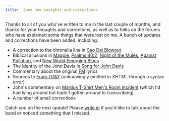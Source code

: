 ```yaml
---
title:  Some new insights and corrections
---
```


Thanks to all of you who've written to me in the last couple of months,
and thanks for your thoughts and corrections, as well as to folks on the
forums who have explained some things that were lost on me. A bunch of
updates and corrections have been added, including:

* A correction to the citronella line in [Cao Dai
  Blowout](http://annotatedtmg.org/cinema.html#caodai)
* Biblical allusions in
  [Magpie](http://annotatedtmg.org/sunset.html#magpie), [Psalms
  40:2](http://annotatedtmg.org/tlotwtc.html#psalms), [Night of the
  Mules](http://annotatedtmg.org/chile.html#mules), [Against
  Pollution](http://annotatedtmg.org/wsabh.html#pollution), and [New World
  Emerging Blues](http://annotatedtmg.org/australia.html#newworld)
* The identity of the John Davis in [Song for John
Davis](http://annotatedtmg.org/fire.html#johndavis)
* Commentary about the original
  [FM](http://annotatedtmg.org/sweden.html#fm) lyrics
* Sources to [From TG&Y](http://annotatedtmg.org/online.html#fromtgny)
  (unknowingly omitted in XHTML through a syntax error)
* John's commentary on [Marduk T-Shirt Men's Room
  Incident](http://annotatedtmg.org/heretic.html#marduk) (which I'd had lying
  around but hadn't gotten around to transcribing)
* A number of small corrections

Catch you on the next update! Please [write
in](https://annotatedtmg.org/about.html#contact) if you'd like to talk about
the band or noticed something that I missed.
